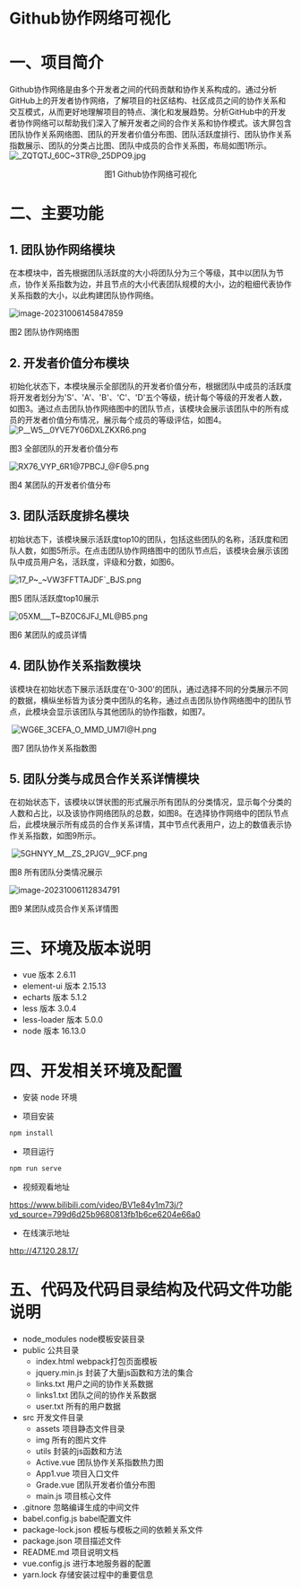 # Github协作网络可视化

# 一、项目简介

Github协作网络是由多个开发者之间的代码贡献和协作关系构成的。通过分析GitHub上的开发者协作网络，了解项目的社区结构、社区成员之间的协作关系和交互模式，从而更好地理解项目的特点、演化和发展趋势。分析GitHub中的开发者协作网络可以帮助我们深入了解开发者之间的合作关系和协作模式。该大屏包含团队协作关系网络图、团队的开发者价值分布图、团队活跃度排行、团队协作关系指数展示、团队的分类占比图、团队中成员的合作关系图，布局如图1所示。
![_ZQTQTJ_60C~3TR@_25DPO9.jpg](https://s2.loli.net/2023/10/07/PzqCjOcma3lypbh.jpg)

 <center>图1 Github协作网络可视化</center>

# 二、主要功能

## 1. 团队协作网络模块

在本模块中，首先根据团队活跃度的大小将团队分为三个等级，其中以团队为节点，协作关系指数为边，并且节点的大小代表团队规模的大小，边的粗细代表协作关系指数的大小，以此构建团队协作网络。

![image-20231006145847859](https://s2.loli.net/2023/10/06/3tnKwShbFviHVz6.png)

 图2 团队协作网络图

## 2. 开发者价值分布模块

初始化状态下，本模块展示全部团队的开发者价值分布，根据团队中成员的活跃度将开发者划分为'S'、'A'、'B'、'C'、'D'五个等级，统计每个等级的开发者人数，如图3。通过点击团队协作网络图中的团队节点，该模块会展示该团队中的所有成员的开发者价值分布情况，展示每个成员的等级评估，如图4。
![P__W5__0YVE7Y06DXLZKXR6.png](https://s2.loli.net/2023/10/07/T4ScgwjHq2uhQto.png#pic_center)

图3 全部团队的开发者价值分布

![RX76_VYP_6R1@7PBCJ_@F@5.png](https://s2.loli.net/2023/10/07/mnyg1KZspOuWlTi.png)

图4 某团队的开发者价值分布

## 3. 团队活跃度排名模块

初始状态下，该模块展示活跃度top10的团队，包括这些团队的名称，活跃度和团队人数，如图5所示。在点击团队协作网络图中的团队节点后，该模块会展示该团队中成员用户名，活跃度，评级和分数，如图6。

![17_P~_~VW3FFTTAJDF`_BJS.png](https://s2.loli.net/2023/10/07/fkPUz7sXFVKAc9Z.png)

图5 团队活跃度top10展示

![05XM___T~BZ0C6JFJ_ML@B5.png](https://s2.loli.net/2023/10/07/KkHbuoz3YTEDR2a.png)

图6 某团队的成员详情
​                                                                                              

## 4. 团队协作关系指数模块

该模块在初始状态下展示活跃度在'0-300'的团队，通过选择不同的分类展示不同的数据，横纵坐标皆为该分类中团队的名称，通过点击团队协作网络图中的团队节点，此模块会显示该团队与其他团队的协作指数，如图7。

​ ![WG6E_3CEFA_O_MMD_UM7I@H.png](https://s2.loli.net/2023/10/07/KtXWGefiV4jJPYS.png)

​ 图7 团队协作关系指数图
## 5. 团队分类与成员合作关系详情模块

在初始状态下，该模块以饼状图的形式展示所有团队的分类情况，显示每个分类的人数和占比，以及该协作网络团队的总数，如图8。在选择协作网络中的团队节点后，此模块展示所有成员的合作关系详情，其中节点代表用户，边上的数值表示协作关系指数，如图9所示。

​ ![5GHNYY_M__ZS_2PJGV__9CF.png](https://s2.loli.net/2023/10/07/3Y9xOKjF6SVZknC.png)

图8 所有团队分类情况展示                                                                  

![image-20231006112834791](https://s2.loli.net/2023/10/06/buHvyGUeqjiWlxp.png)

图9 某团队成员合作关系详情图                                                                  


# 三、环境及版本说明

* vue 版本 2.6.11
* element-ui 版本 2.15.13
* echarts 版本 5.1.2
* less 版本 3.0.4
* less-loader 版本 5.0.0
* node 版本 16.13.0

# 四、开发相关环境及配置

* 安装 node 环境

* 项目安装

```JavaScript
npm install
```

* 项目运行

```JavaScript
npm run serve
```
* 视频观看地址

https://www.bilibili.com/video/BV1e84y1m73j/?vd_source=799d6d25b9680813fb1b6ce6204e66a0

* 在线演示地址

http://47.120.28.17/


# 五、代码及代码目录结构及代码文件功能说明
* node_modules node模板安装目录
* public 公共目录
  * index.html webpack打包页面模板
  * jquery.min.js 封装了大量js函数和方法的集合
  * links.txt 用户之间的协作关系数据
  * links1.txt 团队之间的协作关系数据
  * user.txt 所有的用户数据
* src 开发文件目录
  * assets 项目静态文件目录
  * img 所有的图片文件
  * utils 封装的js函数和方法
  * Active.vue 团队协作关系指数热力图
  * App1.vue 项目入口文件
  * Grade.vue 团队开发者价值分布图
  * main.js 项目核心文件
* .gitnore 忽略编译生成的中间文件
* babel.config.js babel配置文件
* package-lock.json 模板与模板之间的依赖关系文件
* package.json 项目描述文件
* README.md 项目说明文档
* vue.config.js 进行本地服务器的配置
* yarn.lock 存储安装过程中的重要信息

